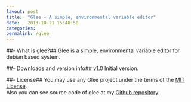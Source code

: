 ```yaml
---
layout: post
title:  "Glee - A simple, environmental variable editor"
date:   2013-10-21 15:48:50
categories:
permalink: /glee
---
```


##- What is glee?##
Glee is a simple, environmental variable editor for debian based system.


##- Downloads and version info##
[v1.0][1.0]
Initial version.


##- License##
You may use any Glee project under the terms of the [MIT License][mit-license].<br />Also you can see source code of glee at my [Github repository][glee-github].

[1.0]: http://#
[mit-license]: http://opensource.org/licenses/MIT
[glee-github]: https://#
